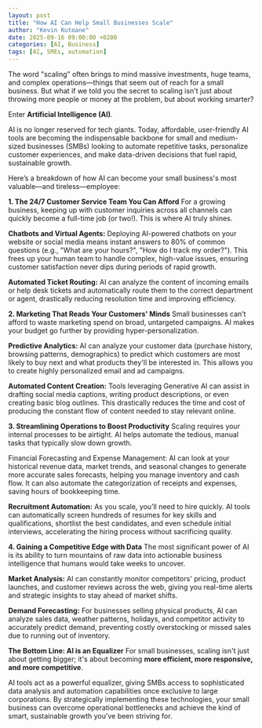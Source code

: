 ```yaml
---
layout: post
title: "How AI Can Help Small Businesses Scale"
author: "Kevin Kutoane"
date: 2025-09-16 09:00:00 +0200
categories: [AI, Business]
tags: [AI, SMEs, automation]
---
```


The word "scaling" often brings to mind massive investments, huge teams, and complex operations—things that seem out of reach for a small business. But what if we told you the secret to scaling isn't just about throwing more people or money at the problem, but about working smarter?

Enter **Artificial Intelligence (AI)**.

AI is no longer reserved for tech giants. Today, affordable, user-friendly AI tools are becoming the indispensable backbone for small and medium-sized businesses (SMBs) looking to automate repetitive tasks, personalize customer experiences, and make data-driven decisions that fuel rapid, sustainable growth.

Here’s a breakdown of how AI can become your small business's most valuable—and tireless—employee:

**1. The 24/7 Customer Service Team You Can Afford**
For a growing business, keeping up with customer inquiries across all channels can quickly become a full-time job (or two!). This is where AI truly shines.

**Chatbots and Virtual Agents:** Deploying AI-powered chatbots on your website or social media means instant answers to 80% of common questions (e.g., "What are your hours?", "How do I track my order?"). This frees up your human team to handle complex, high-value issues, ensuring customer satisfaction never dips during periods of rapid growth.

**Automated Ticket Routing:** AI can analyze the content of incoming emails or help desk tickets and automatically route them to the correct department or agent, drastically reducing resolution time and improving efficiency.

**2. Marketing That Reads Your Customers' Minds**
Small businesses can’t afford to waste marketing spend on broad, untargeted campaigns. AI makes your budget go further by providing hyper-personalization.

**Predictive Analytics:** AI can analyze your customer data (purchase history, browsing patterns, demographics) to predict which customers are most likely to buy next and what products they'll be interested in. This allows you to create highly personalized email and ad campaigns.

**Automated Content Creation:** Tools leveraging Generative AI can assist in drafting social media captions, writing product descriptions, or even creating basic blog outlines. This drastically reduces the time and cost of producing the constant flow of content needed to stay relevant online.

**3. Streamlining Operations to Boost Productivity**
Scaling requires your internal processes to be airtight. AI helps automate the tedious, manual tasks that typically slow down growth.

Financial Forecasting and Expense Management: AI can look at your historical revenue data, market trends, and seasonal changes to generate more accurate sales forecasts, helping you manage inventory and cash flow. It can also automate the categorization of receipts and expenses, saving hours of bookkeeping time.

**Recruitment Automation:** As you scale, you’ll need to hire quickly. AI tools can automatically screen hundreds of resumes for key skills and qualifications, shortlist the best candidates, and even schedule initial interviews, accelerating the hiring process without sacrificing quality.

**4. Gaining a Competitive Edge with Data**
The most significant power of AI is its ability to turn mountains of raw data into actionable business intelligence that humans would take weeks to uncover.

**Market Analysis:** AI can constantly monitor competitors' pricing, product launches, and customer reviews across the web, giving you real-time alerts and strategic insights to stay ahead of market shifts.

**Demand Forecasting:** For businesses selling physical products, AI can analyze sales data, weather patterns, holidays, and competitor activity to accurately predict demand, preventing costly overstocking or missed sales due to running out of inventory.

**The Bottom Line: AI is an Equalizer**
For small businesses, scaling isn't just about getting bigger; it's about becoming **more efficient, more responsive, and more competitive**.

AI tools act as a powerful equalizer, giving SMBs access to sophisticated data analysis and automation capabilities once exclusive to large corporations. By strategically implementing these technologies, your small business can overcome operational bottlenecks and achieve the kind of smart, sustainable growth you've been striving for.
